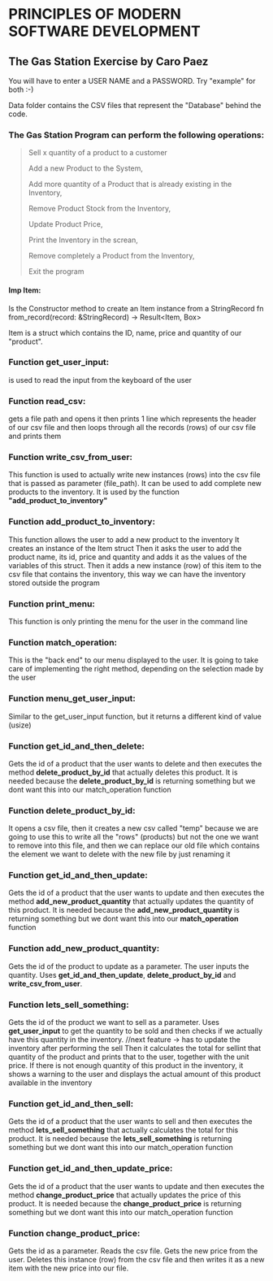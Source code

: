 # PRINCIPLES OF MODERN SOFTWARE DEVELOPMENT
## The Gas Station Exercise by Caro Paez

You will have to enter a USER NAME and a PASSWORD. Try "example" for both :-)

Data folder contains the CSV files that represent the "Database" behind the code.


### The Gas Station Program can perform the following operations:
> Sell x quantity of a product to a customer
>
> Add a new Product to the System,
>
> Add more quantity of a Product that is already existing in the Inventory,
> 
> Remove Product Stock from the Inventory,
> 
> Update Product Price,
> 
> Print the Inventory in the screan,
> 
> Remove completely a Product from the Inventory,
> 
> Exit the program


#### Imp Item:
Is the Constructor method to create an Item instance from a StringRecord
    fn from_record(record: &StringRecord) -> Result<Item, Box<dyn Error>>

Item is a struct which contains the ID, name, price and quantity of our "product".

### Function get_user_input:
is used to read the input from the keyboard of the user

### Function read_csv:
gets a file path and opens it 
then prints 1 line which represents the header of our csv file
and then loops through all the records (rows) of our csv file and prints them

### Function write_csv_from_user:
This function is used to actually write new instances (rows) into the csv file that is passed as parameter (file_path). It can be used to add complete new products to the inventory.
It is used by the function **"add_product_to_inventory"**

### Function add_product_to_inventory:
This function allows the user to add a new product to the inventory
It creates an instance of the Item struct
Then it asks the user to add the product name, its id, price and quantity and adds it as the values of the variables of this struct.
Then it adds a new instance (row) of this item to the csv file that contains the inventory, this way we can have the inventory stored outside the program

### Function print_menu:
This function is only printing the menu for the user in the command line

### Function match_operation:
This is the "back end" to our menu displayed to the user.
It is going to take care of implementing the right method, depending on the selection made by the user

### Function menu_get_user_input:
Similar to the get_user_input function, but it returns a different kind of value (usize)

### Function get_id_and_then_delete:
Gets the id of a product that the user wants to delete and then executes the method **delete_product_by_id** that actually deletes this product. 
It is needed because the **delete_product_by_id** is returning something but we dont want this into our match_operation function

### Function delete_product_by_id:
It opens a csv file, then it creates a new csv called "temp" because we are going to use this to write all the "rows" (products) but not the one we want to remove into this file, and then we can replace our old file which contains the element we want to delete with the new file by just renaming it

### Function get_id_and_then_update:
Gets the id of a product that the user wants to update and then executes the method **add_new_product_quantity** that actually updates the quantity of this product. 
It is needed because the **add_new_product_quantity** is returning something but we dont want this into our **match_operation** function

### Function add_new_product_quantity:
Gets the id of the product to update as a parameter. The user inputs the quantity. Uses **get_id_and_then_update**, **delete_product_by_id** and **write_csv_from_user**.

### Function lets_sell_something:
Gets the id of the product we want to sell as a parameter. Uses **get_user_input** to get the quantity to be sold and then checks if we actually have this quantity in the inventory. 
//next feature -> has to update the inventory after performing the sell
Then it calculates the total for sellint that quantity of the product and prints that to the user, together with the unit price.
If there is not enough quantity of this product in the inventory, it shows a warning to the user and displays the actual amount of this product available in the inventory

### Function get_id_and_then_sell:
Gets the id of a product that the user wants to sell and then executes the method **lets_sell_something** that actually calculates the total for this product. 
It is needed because the **lets_sell_something** is returning something but we dont want this into our match_operation function

### Function get_id_and_then_update_price:
Gets the id of a product that the user wants to update and then executes the method **change_product_price** that actually updates the price of this product. 
It is needed because the **change_product_price** is returning something but we dont want this into our match_operation function

### Function change_product_price:
Gets the id as a parameter. Reads the csv file. Gets the new price from the user. 
Deletes this instance (row) from the csv file and then writes it as a new item with the new price into our file.
